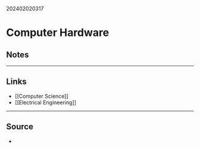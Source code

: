 202402020317
# Computer Hardware

## Notes


---
## Links

- [[Computer Science]]
- [[Electrical Engineering]]

---

## Source

- 